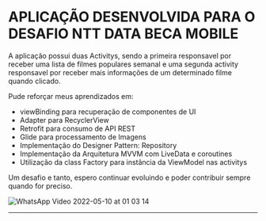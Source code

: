 # APLICAÇÃO DESENVOLVIDA PARA O DESAFIO NTT DATA BECA MOBILE

A aplicação possui duas Activitys, sendo a primeira responsavel por receber uma lista de filmes populares semanal e uma segunda activity responsavel por receber mais informações de um determinado filme quando clicado.

Pude reforçar meus aprendizados em:

- viewBinding para recuperação de componentes de UI
- Adapter para RecyclerView
- Retrofit para consumo de API REST
- Glide para processamento de Imagens
- Implementação do Designer Pattern: Repository
- Implementação da Arquitetura MVVM com LiveData e coroutines
- Utilização da class Factory para instância da ViewModel nas activitys

Um desafio e tanto, espero continuar evoluindo e poder contribuir sempre quando for preciso.

![WhatsApp Video 2022-05-10 at 01 03 14](https://user-images.githubusercontent.com/87838461/167626243-868be232-b518-4117-93f3-eff135cd68d0.gif)



-----------------------------------------------------------------------------------------------------------
